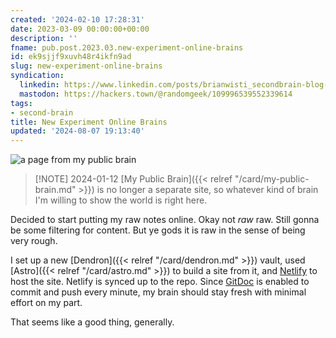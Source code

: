 ```yaml
---
created: '2024-02-10 17:28:31'
date: 2023-03-09 00:00:00+00:00
description: ''
fname: pub.post.2023.03.new-experiment-online-brains
id: ek9sjjf9xuvh48r4ikfn9ad
slug: new-experiment-online-brains
syndication:
  linkedin: https://www.linkedin.com/posts/brianwisti_secondbrain-blog-dendron-activity-7039779011014647808-zEd4?utm_source=share&utm_medium=member_desktop
  mastodon: https://hackers.town/@randomgeek/109996539552339614
tags:
- second-brain
title: New Experiment Online Brains
updated: '2024-08-07 19:13:40'
---
```


![a page from my public brain](assets/img/2023/cover-2023-03-09.jpg "I did just enough to have something I could publish")

> [!NOTE] 2024-01-12
> [My Public Brain]({{< relref "/card/my-public-brain.md" >}}) is no longer a separate site, so whatever kind of brain I'm willing to show the world is right here.

Decided to start putting my raw notes online. Okay not *raw* raw. Still gonna be some filtering for content. But ye gods it is raw in the sense of being very rough.

I set up a new [Dendron]({{< relref "/card/dendron.md" >}}) vault, used [Astro]({{< relref "/card/astro.md" >}}) to build a site from it, and [Netlify](https://netlify.com) to host the site. Netlify is synced up to the repo. Since [GitDoc](https://marketplace.visualstudio.com/items?itemName=vsls-contrib.gitdoc) is enabled to commit and push every minute, my brain should stay fresh with minimal effort on my part.

That seems like a good thing, generally.